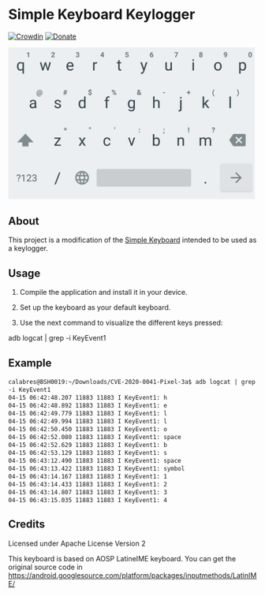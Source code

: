 # Simple Keyboard Keylogger

[![Crowdin](https://d322cqt584bo4o.cloudfront.net/simple-keyboard/localized.svg)](https://crowdin.com/project/simple-keyboard)
[![Donate](https://img.shields.io/badge/Donate-PayPal-green.svg)](https://www.paypal.com/cgi-bin/webscr?cmd=_s-xclick&hosted_button_id=L8UYVTA49G2U2&source=url)

<img src="images/screenshot-0.png"
      alt="closeup"
      width="500"/>
      
## About

This project is a modification of the [Simple Keyboard](https://github.com/rkkr/simple-keyboard) intended to be used as a keylogger.

## Usage

1) Compile the application and install it in your device.

2) Set up the keyboard as your default keyboard.

3) Use the next command to visualize the different keys pressed:

adb logcat | grep -i KeyEvent1

## Example

```
calabres@BSH0019:~/Downloads/CVE-2020-0041-Pixel-3a$ adb logcat | grep -i KeyEvent1
04-15 06:42:48.207 11883 11883 I KeyEvent1: h
04-15 06:42:48.892 11883 11883 I KeyEvent1: e
04-15 06:42:49.779 11883 11883 I KeyEvent1: l
04-15 06:42:49.994 11883 11883 I KeyEvent1: l
04-15 06:42:50.450 11883 11883 I KeyEvent1: o
04-15 06:42:52.080 11883 11883 I KeyEvent1: space
04-15 06:42:52.629 11883 11883 I KeyEvent1: b
04-15 06:42:53.129 11883 11883 I KeyEvent1: s
04-15 06:43:12.490 11883 11883 I KeyEvent1: space
04-15 06:43:13.422 11883 11883 I KeyEvent1: symbol
04-15 06:43:14.167 11883 11883 I KeyEvent1: 1
04-15 06:43:14.433 11883 11883 I KeyEvent1: 2
04-15 06:43:14.807 11883 11883 I KeyEvent1: 3
04-15 06:43:15.035 11883 11883 I KeyEvent1: 4
```

## Credits

Licensed under Apache License Version 2

This keyboard is based on AOSP LatineIME keyboard. You can get the original source code in https://android.googlesource.com/platform/packages/inputmethods/LatinIME/
